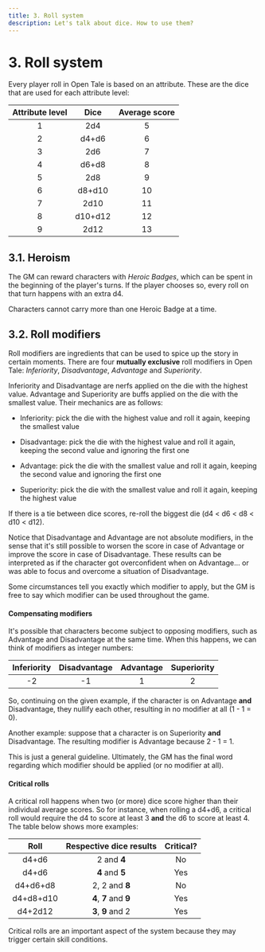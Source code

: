 ```yaml
---
title: 3. Roll system
description: Let's talk about dice. How to use them?
---
```


# 3. Roll system

Every player roll in Open Tale is based on an attribute. These are the dice that
are used for each attribute level:

| Attribute level | Dice | Average score
|:-:|:-:|:-:
| 1 | 2d4 | 5
| 2 | d4+d6 | 6
| 3 | 2d6 | 7
| 4 | d6+d8 | 8
| 5 | 2d8 | 9
| 6 | d8+d10 | 10
| 7 | 2d10 | 11
| 8 | d10+d12 | 12
| 9 | 2d12 | 13

## 3.1. Heroism

The GM can reward characters with *Heroic Badges*, which can be spent in the
beginning of the player's turns. If the player chooses so, every roll on that
turn happens with an extra d4.

Characters cannot carry more than one Heroic Badge at a time.

## 3.2. Roll modifiers

Roll modifiers are ingredients that can be used to spice up the story in certain
moments. There are four **mutually exclusive** roll modifiers in Open Tale:
*Inferiority*, *Disadvantage*, *Advantage* and *Superiority*.

Inferiority and Disadvantage are nerfs applied on the die with the highest
value. Advantage and Superiority are buffs applied on the die with the smallest
value. Their mechanics are as follows:

* Inferiority: pick the die with the highest value and roll it again, keeping
the smallest value

* Disadvantage: pick the die with the highest value and roll it again, keeping
the second value and ignoring the first one

* Advantage: pick the die with the smallest value and roll it again, keeping
the second value and ignoring the first one

* Superiority: pick the die with the smallest value and roll it again, keeping
the highest value

If there is a tie between dice scores, re-roll the biggest die (d4 < d6 < d8 <
d10 < d12).

Notice that Disadvantage and Advantage are not absolute modifiers, in the sense
that it's still possible to worsen the score in case of Advantage or improve
the score in case of Disadvantage. These results can be interpreted as if the
character got overconfident when on Advantage... or was able to focus and
overcome a situation of Disadvantage.

Some circumstances tell you exactly which modifier to apply, but the GM is free
to say which modifier can be used throughout the game.

#### Compensating modifiers

It's possible that characters become subject to opposing modifiers, such as
Advantage and Disadvantage at the same time. When this happens, we can think of
modifiers as integer numbers:

| Inferiority | Disadvantage | Advantage | Superiority
|:-:|:-:|:-:|:-:
| -2 | -1 | 1 | 2

So, continuing on the given example, if the character is on Advantage **and**
Disadvantage, they nullify each other, resulting in no modifier at all (1 - 1 =
0).

Another example: suppose that a character is on Superiority **and**
Disadvantage. The resulting modifier is Advantage because 2 - 1 = 1.

This is just a general guideline. Ultimately, the GM has the final word
regarding which modifier should be applied (or no modifier at all).

#### Critical rolls

A critical roll happens when two (or more) dice score higher than their
individual average scores. So for instance, when rolling a d4+d6, a critical
roll would require the d4 to score at least 3 **and** the d6 to score at least
4. The table below shows more examples:

| Roll | Respective dice results | Critical?
|:-:|:-:|:-:
| d4+d6 | 2 and **4** | No
| d4+d6 | **4** and **5** | Yes
| d4+d6+d8 | 2, 2 and **8** | No
| d4+d8+d10 | **4**, **7** and **9** | Yes
| d4+2d12 | **3**, **9** and 2 | Yes

Critical rolls are an important aspect of the system because they may trigger
certain skill conditions.
